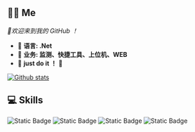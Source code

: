 ## 🙋🏻 **Me**  
  *👋欢迎来到我的 GitHub ！*  
- 🔭 **语言: .Net**
- 🌱 **业务: 监测、快捷工具、上位机、WEB**
- 💎    **just do it ！**    💎

 [![Github stats](https://github-readme-stats.vercel.app/api?username=xstplan&show_icons=true&include_all_commits=true)](https://github.com/xstplan/github-readme-stats)

## 💻 **Skills**  
![Static Badge](https://img.shields.io/badge/WPF-blue)
![Static Badge](https://img.shields.io/badge/Blazor-purple)
![Static Badge](https://img.shields.io/badge/ASP-orange)
![Static Badge](https://img.shields.io/badge/Vue-green)


<!--
**xstplan/xstplan** is a ✨ _special_ ✨ repository because its `README.md` (this file) appears on your GitHub profile.
![ReadMe Card](https://github-readme-stats.vercel.app/api/pin/?username=xstplan&repo=SatisfactoryModManagerCN)
Here are some ideas to get you started:

- 🔭 I’m currently working on ...
- 🌱 I’m currently learning ...
- 👯 I’m looking to collaborate on ...
- 🤔 I’m looking for help with ...
- 💬 Ask me about ...
- 📫 How to reach me: ...
- 😄 Pronouns: ...
- ⚡ Fun fact: ...
-->
